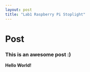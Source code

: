 ```yaml
---
layout: post
title: "Lab1 Raspberry Pi Stoplight"
---
```


# Post

### This is an awesome post :) 

**Hello World!**